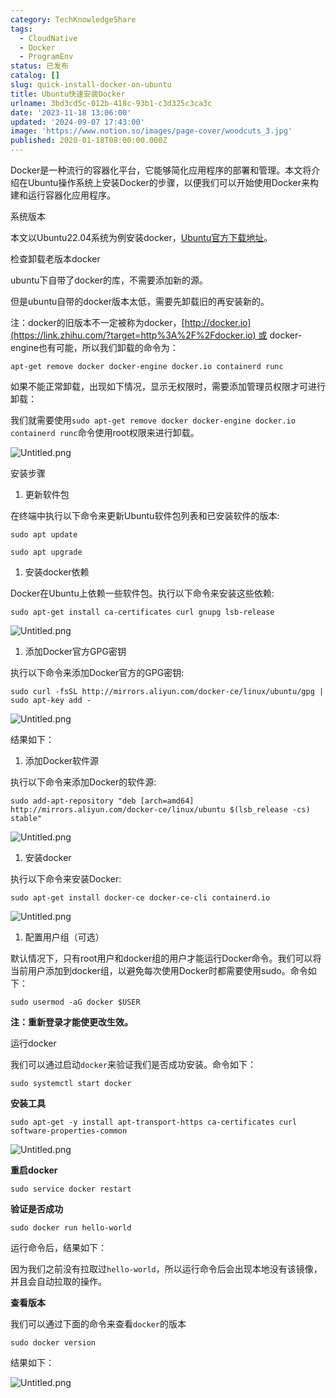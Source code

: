 ```yaml
---
category: TechKnowledgeShare
tags:
  - CloudNative
  - Docker
  - ProgramEnv
status: 已发布
catalog: []
slug: quick-install-docker-on-ubuntu
title: Ubuntu快速安装Docker
urlname: 3bd3cd5c-012b-418c-93b1-c3d325c3ca3c
date: '2023-11-18 13:06:00'
updated: '2024-09-07 17:43:00'
image: 'https://www.notion.so/images/page-cover/woodcuts_3.jpg'
published: 2020-01-18T08:00:00.000Z
---
```


Docker是一种流行的容器化平台，它能够简化应用程序的部署和管理。本文将介绍在Ubuntu操作系统上安装Docker的步骤，以便我们可以开始使用Docker来构建和运行容器化应用程序。


系统版本


本文以Ubuntu22.04系统为例安装docker，[Ubuntu官方下载地址](https://link.zhihu.com/?target=https%3A%2F%2Fubuntu.com%2Fdownload)。


检查卸载老版本docker


ubuntu下自带了docker的库，不需要添加新的源。


但是ubuntu自带的docker版本太低，需要先卸载旧的再安装新的。


注：docker的旧版本不一定被称为docker，[http://docker.io](https://link.zhihu.com/?target=http%3A%2F%2Fdocker.io) 或 docker-engine也有可能，所以我们卸载的命令为：


`apt-get remove docker docker-engine docker.io containerd runc`


如果不能正常卸载，出现如下情况，显示无权限时，需要添加管理员权限才可进行卸载：


我们就需要使用`sudo apt-get remove docker docker-engine docker.io containerd runc`命令使用root权限来进行卸载。


![Untitled.png](https://prod-files-secure.s3.us-west-2.amazonaws.com/5d24fe63-e567-4804-86f9-9fdc62e13082/39952d0f-7851-4550-b715-72a33876c773/Untitled.png?X-Amz-Algorithm=AWS4-HMAC-SHA256&X-Amz-Content-Sha256=UNSIGNED-PAYLOAD&X-Amz-Credential=ASIAZI2LB466Z47UZEWV%2F20250316%2Fus-west-2%2Fs3%2Faws4_request&X-Amz-Date=20250316T053619Z&X-Amz-Expires=3600&X-Amz-Security-Token=IQoJb3JpZ2luX2VjEMz%2F%2F%2F%2F%2F%2F%2F%2F%2F%2FwEaCXVzLXdlc3QtMiJHMEUCIQDRgetpwnNagvff%2Fk4noUOdEZdZ1ynMEwXZzftVmbXI2gIgRtOJnfaUg22p4RAFjeT2WpqViPdKfMWwnkvYqVR%2BHjgq%2FwMIJRAAGgw2Mzc0MjMxODM4MDUiDH%2BWUhDnufCjsFEzJircA6BNSmBqU8Q9yL4AiKzSNJDhLSs3j2exEWYdaD9STprh6XGxrMhC%2BI3NV9SRnCENHXMeJNfPZAFpELTVYUFgCNDEw50xaU6mPErAgh4mH7if1%2FNxG991Cb%2BFWS6v58gTF93qql%2BiE3eioVMuGlOEQIm4BlyBDRrAYc6fThnzdaqDBfhaUX7h5D0k5Vxcbg7GS9ktDDVHsoPpjY6NddzfebRHmKdOTvHsGxPM2vA4UtxQD3mw7kORlISuzACZT%2Fvr1F782jDdd%2FiUT3EfooV0vKGD%2BEjp92SZqPAjHjbkK1cY1nvujMcQTvxvvdUJV2xMrCWey4WHSlmlMbHX9pvxWUP2XXKkZ%2BjmkF8UiPTQucCMknL0318rWb5TS5EtbE578cavcapDOkanTiNFW1epw1BYNLCrDuZqUUJzUX8vw%2F3kMrSvAYQbB9x%2Ft1cuYF7NgRo9KYJny21YyLngN4kHyOzZHTZy98Y9mT53JfRo5gInXUAQRod895NG21HY%2BqevqjTkdGrrHCrXIVR6STkap5OV6FUQ%2F8KcxDeLEbFRoLBpwR9K4pDARcdP5fYqDJxjxJZEsaPH0jRCmQkTdm2XqBsQwe%2F0L9lWFY7VB%2F7M%2BHLuXa%2Bmp6nqZ8qNe%2FmhMJaN2b4GOqUBFFUfaamyih5kXo%2BT%2FggYtgJehezKhQCB2PfrxGptM45WIO%2B%2FB7v18t7w1y0BZqb36F%2FznM6OfXOuyTOLNqs4prI%2FalBrc4echxDRnW0pFbMm9pXuVePGLNkig15KwA0%2B6SZeiA2Kbudp3yA1JstgpG7vUq%2FQT4n7%2FL40JhsaDOWSeelMJs8UPZIPdWzvb4T5gnWG9bw8MWADueAGwjKP%2FoQsA2dQ&X-Amz-Signature=62b7a645433b521c9b1470576d7d866e12707e71f6b0691c93a4483b4bf43ed4&X-Amz-SignedHeaders=host&x-id=GetObject)


安装步骤

1. 更新软件包

在终端中执行以下命令来更新Ubuntu软件包列表和已安装软件的版本:


`sudo apt update`


`sudo apt upgrade`

1. 安装docker依赖

Docker在Ubuntu上依赖一些软件包。执行以下命令来安装这些依赖:


`sudo apt-get install ca-certificates curl gnupg lsb-release`


![Untitled.png](https://prod-files-secure.s3.us-west-2.amazonaws.com/5d24fe63-e567-4804-86f9-9fdc62e13082/b5a549a8-6621-4824-a151-93e8b0592f14/Untitled.png?X-Amz-Algorithm=AWS4-HMAC-SHA256&X-Amz-Content-Sha256=UNSIGNED-PAYLOAD&X-Amz-Credential=ASIAZI2LB466Z47UZEWV%2F20250316%2Fus-west-2%2Fs3%2Faws4_request&X-Amz-Date=20250316T053619Z&X-Amz-Expires=3600&X-Amz-Security-Token=IQoJb3JpZ2luX2VjEMz%2F%2F%2F%2F%2F%2F%2F%2F%2F%2FwEaCXVzLXdlc3QtMiJHMEUCIQDRgetpwnNagvff%2Fk4noUOdEZdZ1ynMEwXZzftVmbXI2gIgRtOJnfaUg22p4RAFjeT2WpqViPdKfMWwnkvYqVR%2BHjgq%2FwMIJRAAGgw2Mzc0MjMxODM4MDUiDH%2BWUhDnufCjsFEzJircA6BNSmBqU8Q9yL4AiKzSNJDhLSs3j2exEWYdaD9STprh6XGxrMhC%2BI3NV9SRnCENHXMeJNfPZAFpELTVYUFgCNDEw50xaU6mPErAgh4mH7if1%2FNxG991Cb%2BFWS6v58gTF93qql%2BiE3eioVMuGlOEQIm4BlyBDRrAYc6fThnzdaqDBfhaUX7h5D0k5Vxcbg7GS9ktDDVHsoPpjY6NddzfebRHmKdOTvHsGxPM2vA4UtxQD3mw7kORlISuzACZT%2Fvr1F782jDdd%2FiUT3EfooV0vKGD%2BEjp92SZqPAjHjbkK1cY1nvujMcQTvxvvdUJV2xMrCWey4WHSlmlMbHX9pvxWUP2XXKkZ%2BjmkF8UiPTQucCMknL0318rWb5TS5EtbE578cavcapDOkanTiNFW1epw1BYNLCrDuZqUUJzUX8vw%2F3kMrSvAYQbB9x%2Ft1cuYF7NgRo9KYJny21YyLngN4kHyOzZHTZy98Y9mT53JfRo5gInXUAQRod895NG21HY%2BqevqjTkdGrrHCrXIVR6STkap5OV6FUQ%2F8KcxDeLEbFRoLBpwR9K4pDARcdP5fYqDJxjxJZEsaPH0jRCmQkTdm2XqBsQwe%2F0L9lWFY7VB%2F7M%2BHLuXa%2Bmp6nqZ8qNe%2FmhMJaN2b4GOqUBFFUfaamyih5kXo%2BT%2FggYtgJehezKhQCB2PfrxGptM45WIO%2B%2FB7v18t7w1y0BZqb36F%2FznM6OfXOuyTOLNqs4prI%2FalBrc4echxDRnW0pFbMm9pXuVePGLNkig15KwA0%2B6SZeiA2Kbudp3yA1JstgpG7vUq%2FQT4n7%2FL40JhsaDOWSeelMJs8UPZIPdWzvb4T5gnWG9bw8MWADueAGwjKP%2FoQsA2dQ&X-Amz-Signature=e6e125239accc746cba9e4701f7d132753da14baef691257a2b7652306b40c23&X-Amz-SignedHeaders=host&x-id=GetObject)

1. 添加Docker官方GPG密钥

执行以下命令来添加Docker官方的GPG密钥:


`sudo curl -fsSL http://mirrors.aliyun.com/docker-ce/linux/ubuntu/gpg | sudo apt-key add -`


![Untitled.png](https://prod-files-secure.s3.us-west-2.amazonaws.com/5d24fe63-e567-4804-86f9-9fdc62e13082/98014b5e-f5b7-4b16-804e-ab6917971bd3/Untitled.png?X-Amz-Algorithm=AWS4-HMAC-SHA256&X-Amz-Content-Sha256=UNSIGNED-PAYLOAD&X-Amz-Credential=ASIAZI2LB466Z47UZEWV%2F20250316%2Fus-west-2%2Fs3%2Faws4_request&X-Amz-Date=20250316T053619Z&X-Amz-Expires=3600&X-Amz-Security-Token=IQoJb3JpZ2luX2VjEMz%2F%2F%2F%2F%2F%2F%2F%2F%2F%2FwEaCXVzLXdlc3QtMiJHMEUCIQDRgetpwnNagvff%2Fk4noUOdEZdZ1ynMEwXZzftVmbXI2gIgRtOJnfaUg22p4RAFjeT2WpqViPdKfMWwnkvYqVR%2BHjgq%2FwMIJRAAGgw2Mzc0MjMxODM4MDUiDH%2BWUhDnufCjsFEzJircA6BNSmBqU8Q9yL4AiKzSNJDhLSs3j2exEWYdaD9STprh6XGxrMhC%2BI3NV9SRnCENHXMeJNfPZAFpELTVYUFgCNDEw50xaU6mPErAgh4mH7if1%2FNxG991Cb%2BFWS6v58gTF93qql%2BiE3eioVMuGlOEQIm4BlyBDRrAYc6fThnzdaqDBfhaUX7h5D0k5Vxcbg7GS9ktDDVHsoPpjY6NddzfebRHmKdOTvHsGxPM2vA4UtxQD3mw7kORlISuzACZT%2Fvr1F782jDdd%2FiUT3EfooV0vKGD%2BEjp92SZqPAjHjbkK1cY1nvujMcQTvxvvdUJV2xMrCWey4WHSlmlMbHX9pvxWUP2XXKkZ%2BjmkF8UiPTQucCMknL0318rWb5TS5EtbE578cavcapDOkanTiNFW1epw1BYNLCrDuZqUUJzUX8vw%2F3kMrSvAYQbB9x%2Ft1cuYF7NgRo9KYJny21YyLngN4kHyOzZHTZy98Y9mT53JfRo5gInXUAQRod895NG21HY%2BqevqjTkdGrrHCrXIVR6STkap5OV6FUQ%2F8KcxDeLEbFRoLBpwR9K4pDARcdP5fYqDJxjxJZEsaPH0jRCmQkTdm2XqBsQwe%2F0L9lWFY7VB%2F7M%2BHLuXa%2Bmp6nqZ8qNe%2FmhMJaN2b4GOqUBFFUfaamyih5kXo%2BT%2FggYtgJehezKhQCB2PfrxGptM45WIO%2B%2FB7v18t7w1y0BZqb36F%2FznM6OfXOuyTOLNqs4prI%2FalBrc4echxDRnW0pFbMm9pXuVePGLNkig15KwA0%2B6SZeiA2Kbudp3yA1JstgpG7vUq%2FQT4n7%2FL40JhsaDOWSeelMJs8UPZIPdWzvb4T5gnWG9bw8MWADueAGwjKP%2FoQsA2dQ&X-Amz-Signature=5f111a08b7745cfcc7f41688ebedbafd6ed5f88f20064f1ccf6ebe2515d242f6&X-Amz-SignedHeaders=host&x-id=GetObject)


结果如下：

1. 添加Docker软件源

执行以下命令来添加Docker的软件源:


`sudo add-apt-repository "deb [arch=amd64] http://mirrors.aliyun.com/docker-ce/linux/ubuntu $(lsb_release -cs) stable"`


![Untitled.png](https://prod-files-secure.s3.us-west-2.amazonaws.com/5d24fe63-e567-4804-86f9-9fdc62e13082/7fc5bdbe-9d4c-48b8-ba03-3309380f47ba/Untitled.png?X-Amz-Algorithm=AWS4-HMAC-SHA256&X-Amz-Content-Sha256=UNSIGNED-PAYLOAD&X-Amz-Credential=ASIAZI2LB466Z47UZEWV%2F20250316%2Fus-west-2%2Fs3%2Faws4_request&X-Amz-Date=20250316T053619Z&X-Amz-Expires=3600&X-Amz-Security-Token=IQoJb3JpZ2luX2VjEMz%2F%2F%2F%2F%2F%2F%2F%2F%2F%2FwEaCXVzLXdlc3QtMiJHMEUCIQDRgetpwnNagvff%2Fk4noUOdEZdZ1ynMEwXZzftVmbXI2gIgRtOJnfaUg22p4RAFjeT2WpqViPdKfMWwnkvYqVR%2BHjgq%2FwMIJRAAGgw2Mzc0MjMxODM4MDUiDH%2BWUhDnufCjsFEzJircA6BNSmBqU8Q9yL4AiKzSNJDhLSs3j2exEWYdaD9STprh6XGxrMhC%2BI3NV9SRnCENHXMeJNfPZAFpELTVYUFgCNDEw50xaU6mPErAgh4mH7if1%2FNxG991Cb%2BFWS6v58gTF93qql%2BiE3eioVMuGlOEQIm4BlyBDRrAYc6fThnzdaqDBfhaUX7h5D0k5Vxcbg7GS9ktDDVHsoPpjY6NddzfebRHmKdOTvHsGxPM2vA4UtxQD3mw7kORlISuzACZT%2Fvr1F782jDdd%2FiUT3EfooV0vKGD%2BEjp92SZqPAjHjbkK1cY1nvujMcQTvxvvdUJV2xMrCWey4WHSlmlMbHX9pvxWUP2XXKkZ%2BjmkF8UiPTQucCMknL0318rWb5TS5EtbE578cavcapDOkanTiNFW1epw1BYNLCrDuZqUUJzUX8vw%2F3kMrSvAYQbB9x%2Ft1cuYF7NgRo9KYJny21YyLngN4kHyOzZHTZy98Y9mT53JfRo5gInXUAQRod895NG21HY%2BqevqjTkdGrrHCrXIVR6STkap5OV6FUQ%2F8KcxDeLEbFRoLBpwR9K4pDARcdP5fYqDJxjxJZEsaPH0jRCmQkTdm2XqBsQwe%2F0L9lWFY7VB%2F7M%2BHLuXa%2Bmp6nqZ8qNe%2FmhMJaN2b4GOqUBFFUfaamyih5kXo%2BT%2FggYtgJehezKhQCB2PfrxGptM45WIO%2B%2FB7v18t7w1y0BZqb36F%2FznM6OfXOuyTOLNqs4prI%2FalBrc4echxDRnW0pFbMm9pXuVePGLNkig15KwA0%2B6SZeiA2Kbudp3yA1JstgpG7vUq%2FQT4n7%2FL40JhsaDOWSeelMJs8UPZIPdWzvb4T5gnWG9bw8MWADueAGwjKP%2FoQsA2dQ&X-Amz-Signature=aef13fe34a76a4205285a959dfc45db5fff3d8521ebb49c3bab4096dcb0decf3&X-Amz-SignedHeaders=host&x-id=GetObject)

1. 安装docker

执行以下命令来安装Docker:


`sudo apt-get install docker-ce docker-ce-cli containerd.io`


![Untitled.png](https://prod-files-secure.s3.us-west-2.amazonaws.com/5d24fe63-e567-4804-86f9-9fdc62e13082/d5ede442-ffc5-49c3-a76a-76559a797244/Untitled.png?X-Amz-Algorithm=AWS4-HMAC-SHA256&X-Amz-Content-Sha256=UNSIGNED-PAYLOAD&X-Amz-Credential=ASIAZI2LB466Z47UZEWV%2F20250316%2Fus-west-2%2Fs3%2Faws4_request&X-Amz-Date=20250316T053619Z&X-Amz-Expires=3600&X-Amz-Security-Token=IQoJb3JpZ2luX2VjEMz%2F%2F%2F%2F%2F%2F%2F%2F%2F%2FwEaCXVzLXdlc3QtMiJHMEUCIQDRgetpwnNagvff%2Fk4noUOdEZdZ1ynMEwXZzftVmbXI2gIgRtOJnfaUg22p4RAFjeT2WpqViPdKfMWwnkvYqVR%2BHjgq%2FwMIJRAAGgw2Mzc0MjMxODM4MDUiDH%2BWUhDnufCjsFEzJircA6BNSmBqU8Q9yL4AiKzSNJDhLSs3j2exEWYdaD9STprh6XGxrMhC%2BI3NV9SRnCENHXMeJNfPZAFpELTVYUFgCNDEw50xaU6mPErAgh4mH7if1%2FNxG991Cb%2BFWS6v58gTF93qql%2BiE3eioVMuGlOEQIm4BlyBDRrAYc6fThnzdaqDBfhaUX7h5D0k5Vxcbg7GS9ktDDVHsoPpjY6NddzfebRHmKdOTvHsGxPM2vA4UtxQD3mw7kORlISuzACZT%2Fvr1F782jDdd%2FiUT3EfooV0vKGD%2BEjp92SZqPAjHjbkK1cY1nvujMcQTvxvvdUJV2xMrCWey4WHSlmlMbHX9pvxWUP2XXKkZ%2BjmkF8UiPTQucCMknL0318rWb5TS5EtbE578cavcapDOkanTiNFW1epw1BYNLCrDuZqUUJzUX8vw%2F3kMrSvAYQbB9x%2Ft1cuYF7NgRo9KYJny21YyLngN4kHyOzZHTZy98Y9mT53JfRo5gInXUAQRod895NG21HY%2BqevqjTkdGrrHCrXIVR6STkap5OV6FUQ%2F8KcxDeLEbFRoLBpwR9K4pDARcdP5fYqDJxjxJZEsaPH0jRCmQkTdm2XqBsQwe%2F0L9lWFY7VB%2F7M%2BHLuXa%2Bmp6nqZ8qNe%2FmhMJaN2b4GOqUBFFUfaamyih5kXo%2BT%2FggYtgJehezKhQCB2PfrxGptM45WIO%2B%2FB7v18t7w1y0BZqb36F%2FznM6OfXOuyTOLNqs4prI%2FalBrc4echxDRnW0pFbMm9pXuVePGLNkig15KwA0%2B6SZeiA2Kbudp3yA1JstgpG7vUq%2FQT4n7%2FL40JhsaDOWSeelMJs8UPZIPdWzvb4T5gnWG9bw8MWADueAGwjKP%2FoQsA2dQ&X-Amz-Signature=b2687896bca8e670122525608b2ae50037fa73fdb435b1be28cc52a76f981d1c&X-Amz-SignedHeaders=host&x-id=GetObject)

1. 配置用户组（可选）

默认情况下，只有root用户和docker组的用户才能运行Docker命令。我们可以将当前用户添加到docker组，以避免每次使用Docker时都需要使用sudo。命令如下：


`sudo usermod -aG docker $USER`


**注：重新登录才能使更改生效。**


运行docker


我们可以通过启动`docker`来验证我们是否成功安装。命令如下：


`sudo systemctl start docker`


**安装工具**


`sudo apt-get -y install apt-transport-https ca-certificates curl software-properties-common`


![Untitled.png](https://prod-files-secure.s3.us-west-2.amazonaws.com/5d24fe63-e567-4804-86f9-9fdc62e13082/0c3615c1-94db-46f5-9743-68bb221a9964/Untitled.png?X-Amz-Algorithm=AWS4-HMAC-SHA256&X-Amz-Content-Sha256=UNSIGNED-PAYLOAD&X-Amz-Credential=ASIAZI2LB466Z47UZEWV%2F20250316%2Fus-west-2%2Fs3%2Faws4_request&X-Amz-Date=20250316T053619Z&X-Amz-Expires=3600&X-Amz-Security-Token=IQoJb3JpZ2luX2VjEMz%2F%2F%2F%2F%2F%2F%2F%2F%2F%2FwEaCXVzLXdlc3QtMiJHMEUCIQDRgetpwnNagvff%2Fk4noUOdEZdZ1ynMEwXZzftVmbXI2gIgRtOJnfaUg22p4RAFjeT2WpqViPdKfMWwnkvYqVR%2BHjgq%2FwMIJRAAGgw2Mzc0MjMxODM4MDUiDH%2BWUhDnufCjsFEzJircA6BNSmBqU8Q9yL4AiKzSNJDhLSs3j2exEWYdaD9STprh6XGxrMhC%2BI3NV9SRnCENHXMeJNfPZAFpELTVYUFgCNDEw50xaU6mPErAgh4mH7if1%2FNxG991Cb%2BFWS6v58gTF93qql%2BiE3eioVMuGlOEQIm4BlyBDRrAYc6fThnzdaqDBfhaUX7h5D0k5Vxcbg7GS9ktDDVHsoPpjY6NddzfebRHmKdOTvHsGxPM2vA4UtxQD3mw7kORlISuzACZT%2Fvr1F782jDdd%2FiUT3EfooV0vKGD%2BEjp92SZqPAjHjbkK1cY1nvujMcQTvxvvdUJV2xMrCWey4WHSlmlMbHX9pvxWUP2XXKkZ%2BjmkF8UiPTQucCMknL0318rWb5TS5EtbE578cavcapDOkanTiNFW1epw1BYNLCrDuZqUUJzUX8vw%2F3kMrSvAYQbB9x%2Ft1cuYF7NgRo9KYJny21YyLngN4kHyOzZHTZy98Y9mT53JfRo5gInXUAQRod895NG21HY%2BqevqjTkdGrrHCrXIVR6STkap5OV6FUQ%2F8KcxDeLEbFRoLBpwR9K4pDARcdP5fYqDJxjxJZEsaPH0jRCmQkTdm2XqBsQwe%2F0L9lWFY7VB%2F7M%2BHLuXa%2Bmp6nqZ8qNe%2FmhMJaN2b4GOqUBFFUfaamyih5kXo%2BT%2FggYtgJehezKhQCB2PfrxGptM45WIO%2B%2FB7v18t7w1y0BZqb36F%2FznM6OfXOuyTOLNqs4prI%2FalBrc4echxDRnW0pFbMm9pXuVePGLNkig15KwA0%2B6SZeiA2Kbudp3yA1JstgpG7vUq%2FQT4n7%2FL40JhsaDOWSeelMJs8UPZIPdWzvb4T5gnWG9bw8MWADueAGwjKP%2FoQsA2dQ&X-Amz-Signature=3eb77d988ed68ad7800fa3f9fa6408289894c5baa13e2368f01f6cbf2aa42582&X-Amz-SignedHeaders=host&x-id=GetObject)


**重启docker**


`sudo service docker restart`


**验证是否成功**


`sudo docker run hello-world`


运行命令后，结果如下：


因为我们之前没有拉取过`hello-world`，所以运行命令后会出现本地没有该镜像，并且会自动拉取的操作。


**查看版本**


我们可以通过下面的命令来查看`docker`的版本


`sudo docker version`


结果如下：


![Untitled.png](https://prod-files-secure.s3.us-west-2.amazonaws.com/5d24fe63-e567-4804-86f9-9fdc62e13082/efdb509a-3c1e-41a3-91ee-a1bd88793688/Untitled.png?X-Amz-Algorithm=AWS4-HMAC-SHA256&X-Amz-Content-Sha256=UNSIGNED-PAYLOAD&X-Amz-Credential=ASIAZI2LB466Z47UZEWV%2F20250316%2Fus-west-2%2Fs3%2Faws4_request&X-Amz-Date=20250316T053620Z&X-Amz-Expires=3600&X-Amz-Security-Token=IQoJb3JpZ2luX2VjEMz%2F%2F%2F%2F%2F%2F%2F%2F%2F%2FwEaCXVzLXdlc3QtMiJHMEUCIQDRgetpwnNagvff%2Fk4noUOdEZdZ1ynMEwXZzftVmbXI2gIgRtOJnfaUg22p4RAFjeT2WpqViPdKfMWwnkvYqVR%2BHjgq%2FwMIJRAAGgw2Mzc0MjMxODM4MDUiDH%2BWUhDnufCjsFEzJircA6BNSmBqU8Q9yL4AiKzSNJDhLSs3j2exEWYdaD9STprh6XGxrMhC%2BI3NV9SRnCENHXMeJNfPZAFpELTVYUFgCNDEw50xaU6mPErAgh4mH7if1%2FNxG991Cb%2BFWS6v58gTF93qql%2BiE3eioVMuGlOEQIm4BlyBDRrAYc6fThnzdaqDBfhaUX7h5D0k5Vxcbg7GS9ktDDVHsoPpjY6NddzfebRHmKdOTvHsGxPM2vA4UtxQD3mw7kORlISuzACZT%2Fvr1F782jDdd%2FiUT3EfooV0vKGD%2BEjp92SZqPAjHjbkK1cY1nvujMcQTvxvvdUJV2xMrCWey4WHSlmlMbHX9pvxWUP2XXKkZ%2BjmkF8UiPTQucCMknL0318rWb5TS5EtbE578cavcapDOkanTiNFW1epw1BYNLCrDuZqUUJzUX8vw%2F3kMrSvAYQbB9x%2Ft1cuYF7NgRo9KYJny21YyLngN4kHyOzZHTZy98Y9mT53JfRo5gInXUAQRod895NG21HY%2BqevqjTkdGrrHCrXIVR6STkap5OV6FUQ%2F8KcxDeLEbFRoLBpwR9K4pDARcdP5fYqDJxjxJZEsaPH0jRCmQkTdm2XqBsQwe%2F0L9lWFY7VB%2F7M%2BHLuXa%2Bmp6nqZ8qNe%2FmhMJaN2b4GOqUBFFUfaamyih5kXo%2BT%2FggYtgJehezKhQCB2PfrxGptM45WIO%2B%2FB7v18t7w1y0BZqb36F%2FznM6OfXOuyTOLNqs4prI%2FalBrc4echxDRnW0pFbMm9pXuVePGLNkig15KwA0%2B6SZeiA2Kbudp3yA1JstgpG7vUq%2FQT4n7%2FL40JhsaDOWSeelMJs8UPZIPdWzvb4T5gnWG9bw8MWADueAGwjKP%2FoQsA2dQ&X-Amz-Signature=52766ab3e753761301d33a8ac73f04b9730880ada65c60da6687cdbe0032cd9e&X-Amz-SignedHeaders=host&x-id=GetObject)

